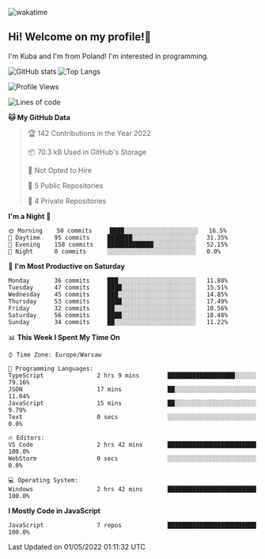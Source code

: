 ![wakatime](https://wakatime.com/badge/user/29588d82-8771-4fcd-a301-6a9b9976125e.svg)
## Hi! Welcome on my profile!👋
I'm Kuba and I'm from Poland! I'm interested in programming.

![GitHub stats](https://github-readme-stats.vercel.app/api?username=xKubsoneQ&show_icons=true&theme=dark)
![Top Langs](https://github-readme-stats.vercel.app/api/top-langs/?username=xKubsoneQ&theme=dark)

<!--START_SECTION:waka-->
![Profile Views](http://img.shields.io/badge/Profile%20Views-24-blue)

![Lines of code](https://img.shields.io/badge/From%20Hello%20World%20I%27ve%20Written-858%20Thousand%20lines%20of%20code-blue)

**🐱 My GitHub Data** 

> 🏆 142 Contributions in the Year 2022
 > 
> 📦 70.3 kB Used in GitHub's Storage 
 > 
> 🚫 Not Opted to Hire
 > 
> 📜 5 Public Repositories 
 > 
> 🔑 4 Private Repositories  
 > 
**I'm a Night 🦉** 

```text
🌞 Morning    50 commits     ████░░░░░░░░░░░░░░░░░░░░░   16.5% 
🌆 Daytime    95 commits     ███████░░░░░░░░░░░░░░░░░░   31.35% 
🌃 Evening    158 commits    █████████████░░░░░░░░░░░░   52.15% 
🌙 Night      0 commits      ░░░░░░░░░░░░░░░░░░░░░░░░░   0.0%

```
📅 **I'm Most Productive on Saturday** 

```text
Monday       36 commits     ███░░░░░░░░░░░░░░░░░░░░░░   11.88% 
Tuesday      47 commits     ████░░░░░░░░░░░░░░░░░░░░░   15.51% 
Wednesday    45 commits     ███░░░░░░░░░░░░░░░░░░░░░░   14.85% 
Thursday     53 commits     ████░░░░░░░░░░░░░░░░░░░░░   17.49% 
Friday       32 commits     ██░░░░░░░░░░░░░░░░░░░░░░░   10.56% 
Saturday     56 commits     ████░░░░░░░░░░░░░░░░░░░░░   18.48% 
Sunday       34 commits     ██░░░░░░░░░░░░░░░░░░░░░░░   11.22%

```


📊 **This Week I Spent My Time On** 

```text
⌚︎ Time Zone: Europe/Warsaw

💬 Programming Languages: 
TypeScript               2 hrs 9 mins        ███████████████████░░░░░░   79.16% 
JSON                     17 mins             ██░░░░░░░░░░░░░░░░░░░░░░░   11.04% 
JavaScript               15 mins             ██░░░░░░░░░░░░░░░░░░░░░░░   9.79% 
Text                     0 secs              ░░░░░░░░░░░░░░░░░░░░░░░░░   0.0%

🔥 Editors: 
VS Code                  2 hrs 42 mins       █████████████████████████   100.0% 
WebStorm                 0 secs              ░░░░░░░░░░░░░░░░░░░░░░░░░   0.0%

💻 Operating System: 
Windows                  2 hrs 42 mins       █████████████████████████   100.0%

```

**I Mostly Code in JavaScript** 

```text
JavaScript               7 repos             █████████████████████████   100.0%

```



 Last Updated on 01/05/2022 01:11:32 UTC
<!--END_SECTION:waka-->
